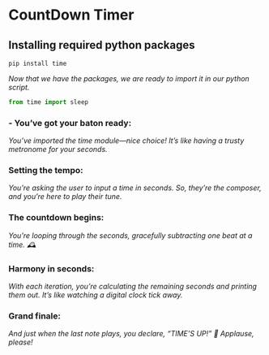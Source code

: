 # CountDown Timer
## Installing required python packages 

```terminal
pip install time
```
*Now that we have the packages, we are ready to import it in our python script.*
```py
from time import sleep
```
### - You’ve got your baton ready: 

*You’ve imported the time module—nice choice! It’s like having a trusty metronome for your seconds.*

### Setting the tempo: 

*You’re asking the user to input a time in seconds. So, they’re the composer, and you’re here to play their tune.*

### The countdown begins: 

*You’re looping through the seconds, gracefully subtracting one beat at a time. 🕰️*

### Harmony in seconds: 

*With each iteration, you’re calculating the remaining seconds and printing them out. It’s like watching a digital clock tick away.*

### Grand finale: 

*And just when the last note plays, you declare, “TIME’S UP!” 🎉 Applause, please!*
